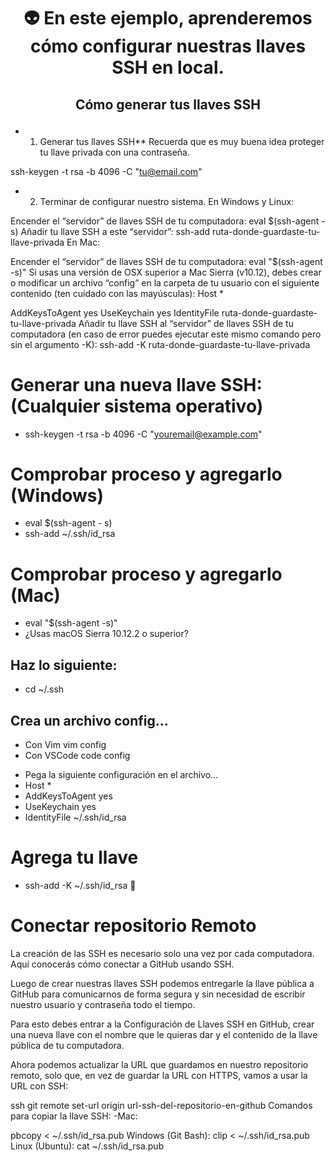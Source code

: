 # <p align="center"> :alien: En este ejemplo, aprenderemos cómo configurar nuestras llaves SSH en local.</p>

## <p align="center"> Cómo generar tus llaves SSH </p>

- 1. Generar tus llaves SSH**
Recuerda que es muy buena idea proteger tu llave privada con una contraseña.

ssh-keygen -t rsa -b 4096 -C "tu@email.com"
- 2. Terminar de configurar nuestro sistema.
En Windows y Linux:

Encender el “servidor” de llaves SSH de tu computadora:
eval $(ssh-agent -s)
Añadir tu llave SSH a este “servidor”:
ssh-add ruta-donde-guardaste-tu-llave-privada
En Mac:

Encender el “servidor” de llaves SSH de tu computadora:
eval "$(ssh-agent -s)"
Si usas una versión de OSX superior a Mac Sierra (v10.12), debes crear o modificar un archivo “config” en la carpeta de tu usuario con el siguiente contenido (ten cuidado con las mayúsculas):
Host *

AddKeysToAgent yes
UseKeychain yes
IdentityFile ruta-donde-guardaste-tu-llave-privada
Añadir tu llave SSH al “servidor” de llaves SSH de tu computadora (en caso de error puedes ejecutar este mismo comando pero sin el argumento -K):
ssh-add -K ruta-donde-guardaste-tu-llave-privada

# Generar una nueva llave SSH: (Cualquier sistema operativo)

- ssh-keygen -t rsa -b 4096 -C "youremail@example.com"

# Comprobar proceso y agregarlo (Windows)

- eval $(ssh-agent - s)
- ssh-add ~/.ssh/id_rsa
# Comprobar proceso y agregarlo (Mac)

- eval "$(ssh-agent -s)"
- ¿Usas macOS Sierra 10.12.2 o superior?
## Haz lo siguiente:

- cd ~/.ssh
## Crea un archivo config…
- Con Vim vim config
- Con VSCode code config
* Pega la siguiente configuración en el archivo…
* Host *
*  AddKeysToAgent yes
*  UseKeychain yes
*  IdentityFile ~/.ssh/id_rsa
# Agrega tu llave

* ssh-add -K ~/.ssh/id_rsa
🥳

# Conectar repositorio Remoto
La creación de las SSH es necesario solo una vez por cada computadora. Aquí conocerás cómo conectar a GitHub usando SSH.

Luego de crear nuestras llaves SSH podemos entregarle la llave pública a GitHub para comunicarnos de forma segura y sin necesidad de escribir nuestro usuario y contraseña todo el tiempo.

Para esto debes entrar a la Configuración de Llaves SSH en GitHub, crear una nueva llave con el nombre que le quieras dar y el contenido de la llave pública de tu computadora.

Ahora podemos actualizar la URL que guardamos en nuestro repositorio remoto, solo que, en vez de guardar la URL con HTTPS, vamos a usar la URL con SSH:

ssh
git remote set-url origin url-ssh-del-repositorio-en-github
Comandos para copiar la llave SSH:
-Mac:

pbcopy < ~/.ssh/id_rsa.pub
Windows (Git Bash):
clip < ~/.ssh/id_rsa.pub
Linux (Ubuntu):
cat ~/.ssh/id_rsa.pub
